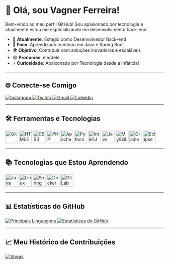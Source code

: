 # 👋 Olá, sou Vagner Ferreira!

Bem-vindo ao meu perfil GitHub! Sou apaixonado por tecnologia e atualmente estou me especializando em desenvolvimento back-end.

- 💼 **Atualmente**: Estágio como Desenvolvedor Back-end
- 🚀 **Foco**: Aprendizado contínuo em Java e Spring Boot
- 🌍 **Objetivo**: Contribuir com soluções inovadoras e escaláveis
- 😄 **Pronomes**: ele/dele
- ⚡ **Curiosidade**: Apaixonado por Tecnologia desde a infância!

---

## 🌐 Conecte-se Comigo

<div>
  <a href="https://www.instagram.com/flj_vagner/" target="_blank">
    <img loading="lazy" src="https://img.shields.io/badge/-Instagram-%23E4405F?style=for-the-badge&logo=instagram&logoColor=white" alt="Instagram">
  </a>
  <a href="https://www.twitch.tv/vagnerflj" target="_blank">
    <img loading="lazy" src="https://img.shields.io/badge/Twitch-9146FF?style=for-the-badge&logo=twitch&logoColor=white" alt="Twitch">
  </a>
  <a href="mailto:euvagnerferreira@gmail.com">
    <img loading="lazy" src="https://img.shields.io/badge/Gmail-D14836?style=for-the-badge&logo=gmail&logoColor=white" alt="Gmail">
  </a>
  <a href="https://www.linkedin.com/in/vagner-ferreira-49452b278/" target="_blank">
    <img loading="lazy" src="https://img.shields.io/badge/-LinkedIn-%230077B5?style=for-the-badge&logo=linkedin&logoColor=white" alt="LinkedIn">
  </a>
</div>

---

## 🛠 Ferramentas e Tecnologias

<div>
  <img loading="lazy" src="https://cdn.jsdelivr.net/gh/devicons/devicon/icons/git/git-original.svg" width="40" height="40" alt="Git"/>
  <img src="https://cdn.jsdelivr.net/gh/devicons/devicon@latest/icons/html5/html5-original-wordmark.svg" width="40" height="40" alt="HTML5"/>
  <img src="https://cdn.jsdelivr.net/gh/devicons/devicon@latest/icons/css3/css3-original-wordmark.svg" width="40" height="40" alt="CSS3"/>
  <img src="https://cdn.jsdelivr.net/gh/devicons/devicon@latest/icons/php/php-original.svg" width="40" height="40" alt="PHP"/>
  <img src="https://cdn.jsdelivr.net/gh/devicons/devicon@latest/icons/apache/apache-original.svg" width="40" height="40" alt="Apache"/>
  <img src="https://cdn.jsdelivr.net/gh/devicons/devicon@latest/icons/python/python-original.svg" width="40" height="40" alt="Python"/>
  <img src="https://cdn.jsdelivr.net/gh/devicons/devicon@latest/icons/intellij/intellij-original.svg" width="40" height="40" alt="IntelliJ"/>
  <img src="https://cdn.jsdelivr.net/gh/devicons/devicon@latest/icons/java/java-original.svg" width="40" height="40" alt="Java"/>
  <img src="https://cdn.jsdelivr.net/gh/devicons/devicon@latest/icons/mysql/mysql-original-wordmark.svg" width="40" height="40" alt="MySQL"/>
  <img src="https://cdn.jsdelivr.net/gh/devicons/devicon@latest/icons/gradle/gradle-original.svg" width="40" height="40" alt="Gradle"/>
  <img src="https://cdn.jsdelivr.net/gh/devicons/devicon@latest/icons/eclipse/eclipse-original.svg" width="40" height="40" alt="Eclipse"/>
</div>

---

## 📚 Tecnologias que Estou Aprendendo

<div>
  <img loading="lazy" src="https://cdn.jsdelivr.net/gh/devicons/devicon@latest/icons/java/java-original.svg" width="40" height="40" alt="Java"/>
  <img loading="lazy" src="https://cdn.jsdelivr.net/gh/devicons/devicon@latest/icons/linux/linux-original.svg" width="40" height="40" alt="Linux"/>
  <img src="https://cdn.jsdelivr.net/gh/devicons/devicon@latest/icons/spring/spring-original.svg" width="40" height="40" alt="Spring"/>
  <img src="https://cdn.jsdelivr.net/gh/devicons/devicon@latest/icons/docker/docker-original.svg" width="40" height="40" alt="Docker"/>
  <img src="https://cdn.jsdelivr.net/gh/devicons/devicon@latest/icons/gitlab/gitlab-original.svg" width="40" height="40" alt="GitLab"/>
</div>

---

## 📊 Estatísticas do GitHub

<div>
  <a href="https://github.com/vagnerflj">
    <img src="https://github-readme-stats.vercel.app/api/top-langs/?username=vagnerflj&layout=compact&langs_count=7&theme=gruvbox" alt="Principais Linguagens"/>
  </a>
  <a href="https://github.com/vagnerflj">
    <img src="https://github-readme-stats.vercel.app/api?username=vagnerflj&show_icons=true&theme=gruvbox&include_all_commits=true&count_private=true" alt="Estatísticas do GitHub"/>
  </a>
</div>

---

## 📈 Meu Histórico de Contribuições

<a href="https://github.com/vagnerflj">
  <img src="https://github-readme-streak-stats.herokuapp.com/?user=vagnerflj&theme=gruvbox" alt="Streak"/>
</a>
